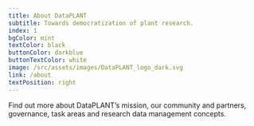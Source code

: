 ```yaml
---
title: About DataPLANT
subtitle: Towards democratization of plant research.
index: 1
bgColor: mint
textColor: black
buttonColor: darkblue
buttonTextColor: white
image: /src/assets/images/DataPLANT_logo_dark.svg
link: /about
textPosition: right
---
```


Find out more about DataPLANT’s mission, our community and partners, governance, task areas and research data management concepts.
